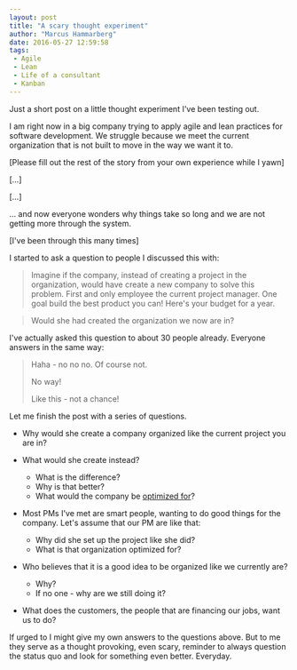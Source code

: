 ```yaml
---
layout: post
title: "A scary thought experiment"
author: "Marcus Hammarberg"
date: 2016-05-27 12:59:58
tags:
 - Agile
 - Lean
 - Life of a consultant
 - Kanban
---
```


Just a short post on a little thought experiment I've been testing out.

I am right now in a big company trying to apply agile and lean practices for software development. We struggle because we meet the current organization that is not built to move in the way we want it to.

[Please fill out the rest of the story from your own experience while I yawn]

[…]

[…]

… and now everyone wonders why things take so long and we are not getting more through the system.

[I've been through this many times]

<!-- excerpt-end -->

I started to ask a question to people I discussed this with:

> Imagine if the company, instead of creating a project in the organization, would have create a new company to solve this problem. First and only employee the current project manager. One goal build the best product you can! Here's your budget for a year.



>
> Would she had created the organization we now are in?

I've actually asked this question to about 30 people already. Everyone answers in the same way:

> Haha - no no no. Of course not.
>
> No way!
>
> Like this - not a chance!

Let me finish the post with a series of questions.

* Why would she create a company organized like the current project you are in?
* What would she create instead?

  * What is the difference?
  * Why is that better?
  * What would the company be [optimized for](https://www.marcusoft.net/2016/04/what-are-you-optimized-for-then.html)?
* Most PMs I've met are smart people, wanting to do good things for the company. Let's assume that our PM are like that:

  * Why did she set up the project like she did?
  * What is that organization optimized for?
* Who believes that it is a good idea to be organized like we currently are?
  * Why?
  * If no one - why are we still doing it?

* What does the customers, the people that are financing our jobs, want us to do?

If urged to I might give my own answers to the questions above. But to me they serve as a thought provoking, even scary, reminder to always question the status quo and look for something even better. Everyday.
